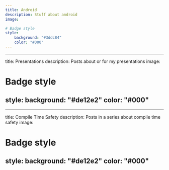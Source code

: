 ```yaml
---
title: Android
description: Stuff about android
image:

# Badge style
style:
    background: "#3ddc84"
    color: "#000"
---
```


---
title: Presentations
description: Posts about or for my presentations
image:

# Badge style
style:
background: "#de12e2"
color: "#000"
---

---
title: Compile Time Safety
description: Posts in a series about compile time safety
image:

# Badge style
style:
background: "#de12e2"
color: "#000"
---

